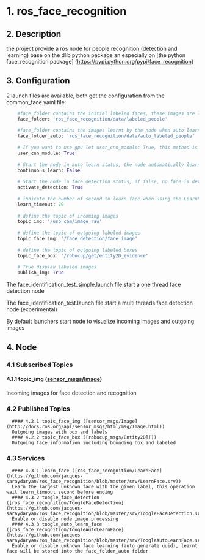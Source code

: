 # 1. ros_face_recognition

## 2. Description
the project provide a ros node for people recognition (detection and learning) base on the dlib python package an especially on [the python face_recognition package] (https://pypi.python.org/pypi/face_recognition) 

## 3.  Configuration 

2 launch files are available, both get the configuration from the common_face.yaml file:
```python
    #face_folder contains the initial labeled faces, these images are loaded at the node start
    face_folder: 'ros_face_recognition/data/labeled_people'
    
    #face_folder contains the images learnt by the node when auto learn or lean service is activated
    face_folder_auto: 'ros_face_recognition/data/auto_labeled_people'
    
    # If you want to use gpu let user_cnn_module: True, this method is faster and more accurate
    user_cnn_module: True
    
    # Start the node in auto learn status, the node automatically learn and associated id to unknown faces
    continuous_learn: False
    
    # Start the node in face detection status, if false, no face is detected by the node
    activate_detection: True
    
    # indicate the number of second to learn face when using the LearnFace ros service
    learn_timeout: 20
    
    # define the topic of incoming images
    topic_img: '/usb_cam/image_raw'
    
    # define the topic of outgoing labeled images
    topic_face_img: '/face_detection/face_image'
    
    # define the topic of outgoing labeled boxes
    topic_face_box: '/robocup/get/entity2D_evidence'
    
    # True displau labeled images
    publish_img: True
```

The face_identification_test_simple.launch file start a one thread face detection node

The face_identification_test.launch file start a multi threads face detection node (experimental)

By default launchers start node to visualize incoming images and outgoing images

## 4. Node
 ### 4.1  Subscribed Topics
  #### 4.1.1 topic_img ([sensor_msgs/Image](http://docs.ros.org/api/sensor_msgs/html/msg/Image.html))
   Incoming images for face detection and recognition
        
   ### 4.2 Published Topics
      #### 4.2.1 topic_face_img ([sensor_msgs/Image](http://docs.ros.org/api/sensor_msgs/html/msg/Image.html))
      Outgoing images with box and labels
      #### 4.2.2 topic_face_box ([robocup_msgs/Entity2D]())
      Outgoing face information including bounding box and labeled 
            
   ### 4.3 Services
      #### 4.3.1 learn_face ([ros_face_recognition/LearnFace](https://github.com/jacques-saraydaryan/ros_face_recognition/blob/master/srv/LearnFace.srv))
      Learn the largest unknown face with the given label, this operation wait learn_timeout second before ending
      #### 4.3.2 toogle_face_detection ([ros_face_recognition/ToogleFaceDetection](https://github.com/jacques-saraydaryan/ros_face_recognition/blob/master/srv/ToogleFaceDetection.srv))
      Enable or disable node image processing
      #### 4.3.3 toogle_auto_learn_face ([ros_face_recognition/ToogleAutoLearnFace](https://github.com/jacques-saraydaryan/ros_face_recognition/blob/master/srv/ToogleAutoLearnFace.srv))
      Enable or disable unknown face learning (auto generate uuid), learnt face will be stored into the face_folder_auto folder



